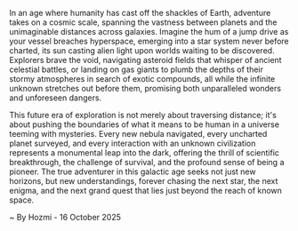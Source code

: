 
In an age where humanity has cast off the shackles of Earth, adventure takes on a cosmic scale, spanning the vastness between planets and the unimaginable distances across galaxies. Imagine the hum of a jump drive as your vessel breaches hyperspace, emerging into a star system never before charted, its sun casting alien light upon worlds waiting to be discovered. Explorers brave the void, navigating asteroid fields that whisper of ancient celestial battles, or landing on gas giants to plumb the depths of their stormy atmospheres in search of exotic compounds, all while the infinite unknown stretches out before them, promising both unparalleled wonders and unforeseen dangers.

This future era of exploration is not merely about traversing distance; it's about pushing the boundaries of what it means to be human in a universe teeming with mysteries. Every new nebula navigated, every uncharted planet surveyed, and every interaction with an unknown civilization represents a monumental leap into the dark, offering the thrill of scientific breakthrough, the challenge of survival, and the profound sense of being a pioneer. The true adventurer in this galactic age seeks not just new horizons, but new understandings, forever chasing the next star, the next enigma, and the next grand quest that lies just beyond the reach of known space.

~ By Hozmi - 16 October 2025
